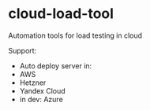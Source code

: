 # cloud-load-tool
Automation tools for load testing in cloud

Support:
- Auto deploy server in:
 - AWS
 - Hetzner
 - Yandex Cloud
 - in dev: Azure
